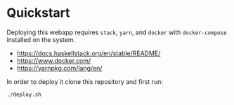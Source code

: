 # Quickstart
Deploying this webapp requires `stack`, `yarn`, and `docker` with
`docker-compose` installed on the system.
- https://docs.haskellstack.org/en/stable/README/
- https://www.docker.com/
- https://yarnpkg.com/lang/en/

In order to deploy it clone this repository and first run:
```bash
./deploy.sh
```
